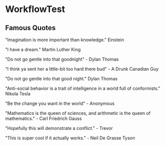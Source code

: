 # WorkflowTest

## Famous Quotes

"Imagination is more important than knowledge." Einstein

"I have a dream." Martin Luther King

"Do not go gentle into that goodnight" - Dylan Thomas

"I think ya sent her a little-bit too hard there bud" - A Drunk Canadian Guy

"Do not go gentle into that good night." Dylan Thomas

"Anti-social behavior is a trait of intelligence in a world full of conformists." Nikola Tesla

"Be the change you want in the world" - Anonymous

"Mathematics is the queen of sciences, and arithmetic is the queen of mathematics." - Carl Friedrich Gauss

"Hopefully this will demonstrate a conflict." - Trevor

"This is super cool if it actually works." - Neil De Grasse Tyson
